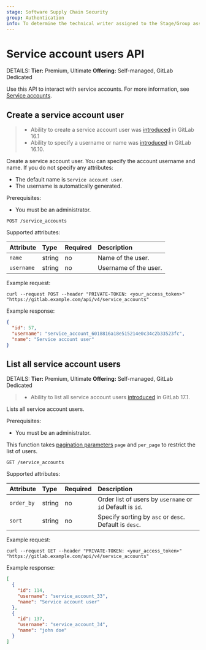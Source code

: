 ```yaml
---
stage: Software Supply Chain Security
group: Authentication
info: To determine the technical writer assigned to the Stage/Group associated with this page, see https://handbook.gitlab.com/handbook/product/ux/technical-writing/#assignments
---
```


# Service account users API

DETAILS:
**Tier:** Premium, Ultimate
**Offering:** Self-managed, GitLab Dedicated

Use this API to interact with service accounts. For more information, see [Service accounts](../user/profile/service_accounts.md).

## Create a service account user

> - Ability to create a service account user was [introduced](https://gitlab.com/gitlab-org/gitlab/-/issues/406782) in GitLab 16.1
> - Ability to specify a username or name was [introduced](https://gitlab.com/gitlab-org/gitlab/-/merge_requests/144841) in GitLab 16.10.

Create a service account user. You can specify the account username and name. If you do not specify any attributes:

- The default name is `Service account user`.
- The username is automatically generated.

Prerequisites:

- You must be an administrator.

```plaintext
POST /service_accounts
```

Supported attributes:

| Attribute  | Type   | Required | Description |
|:-----------|:-------|:---------|:------------|
| `name`     | string | no       | Name of the user. |
| `username` | string | no       | Username of the user. |

Example request:

```shell
curl --request POST --header "PRIVATE-TOKEN: <your_access_token>" "https://gitlab.example.com/api/v4/service_accounts"
```

Example response:

```json
{
  "id": 57,
  "username": "service_account_6018816a18e515214e0c34c2b33523fc",
  "name": "Service account user"
}
```

## List all service account users

DETAILS:
**Tier:** Premium, Ultimate
**Offering:** Self-managed, GitLab Dedicated

> - Ability to list all service account users [introduced](https://gitlab.com/gitlab-org/gitlab/-/issues/416729) in GitLab 17.1.

Lists all service account users.

Prerequisites:

- You must be an administrator.

This function takes [pagination parameters](rest/index.md#offset-based-pagination) `page` and `per_page` to restrict the
list of users.

```plaintext
GET /service_accounts
```

Supported attributes:

| Attribute  | Type   | Required | Description |
|:-----------|:-------|:---------|:------------|
| `order_by` | string | no       | Order list of users by `username` or `id` Default is `id`. |
| `sort`     | string | no       | Specify sorting by `asc` or `desc`. Default is `desc`. |

Example request:

```shell
curl --request GET --header "PRIVATE-TOKEN: <your_access_token>" "https://gitlab.example.com/api/v4/service_accounts"
```

Example response:

```json
[
  {
    "id": 114,
    "username": "service_account_33",
    "name": "Service account user"
  },
  {
    "id": 137,
    "username": "service_account_34",
    "name": "john doe"
  }
]
```
